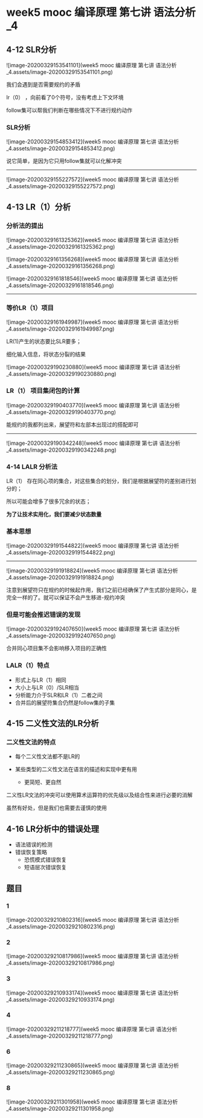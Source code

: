 # week5 mooc 编译原理 第七讲 语法分析\_4

## 4-12 SLR分析

![image-20200329153541101](week5 mooc 编译原理 第七讲 语法分析_4.assets/image-20200329153541101.png)

我们会遇到是否需要规约的矛盾

lr（0） ，向前看了0个符号，没有考虑上下文环境

follow集可以帮我们判断在哪些情况下不进行规约动作

### SLR分析

![image-20200329154853412](week5 mooc 编译原理 第七讲 语法分析_4.assets/image-20200329154853412.png)

说它简单，是因为它只用follow集就可以化解冲突

****

![image-20200329155227572](week5 mooc 编译原理 第七讲 语法分析_4.assets/image-20200329155227572.png)

## 4-13 LR（1）分析

###  分析法的提出

![image-20200329161325362](week5 mooc 编译原理 第七讲 语法分析_4.assets/image-20200329161325362.png)

![image-20200329161356268](week5 mooc 编译原理 第七讲 语法分析_4.assets/image-20200329161356268.png)

![image-20200329161818546](week5 mooc 编译原理 第七讲 语法分析_4.assets/image-20200329161818546.png)

****

###  等价LR（1）项目

![image-20200329161949987](week5 mooc 编译原理 第七讲 语法分析_4.assets/image-20200329161949987.png)





LR(1)产生的状态要比SLR要多；

细化输入信息，将状态分裂的结果

![image-20200329190230880](week5 mooc 编译原理 第七讲 语法分析_4.assets/image-20200329190230880.png)

### LR（1） 项目集闭包的计算

![image-20200329190403770](week5 mooc 编译原理 第七讲 语法分析_4.assets/image-20200329190403770.png)

能规约的我都列出来，展望符和左部本出现过的搭配即可

****

![image-20200329190342248](week5 mooc 编译原理 第七讲 语法分析_4.assets/image-20200329190342248.png)

### 4-14 LALR 分析法

LR（1） 存在同心项的集合，对这些集合的划分，我们是根据展望符的差别进行划分的；

所以可能会增多了很多冗余的状态；

**为了让技术实用化，我们要减少状态数量**

### 基本思想

![image-20200329191544822](week5 mooc 编译原理 第七讲 语法分析_4.assets/image-20200329191544822.png)

****

![image-20200329191918824](week5 mooc 编译原理 第七讲 语法分析_4.assets/image-20200329191918824.png)

注意到展望符只在规约的时候起作用，我们之前已经确保了产生式部分是同心，是完全一样的了。就可以保证不会产生移进-规约冲突

### 但是可能会推迟错误的发现

![image-20200329192407650](week5 mooc 编译原理 第七讲 语法分析_4.assets/image-20200329192407650.png)

合并同心项目集不会影响移入项目的正确性

### LALR（1）特点

- 形式上与LR（1）相同
- 大小上与LR（0）/SLR相当
- 分析能力介于SLR和LR（1）二者之间
- 合并后的展望符集合仍然是follow集的子集

## 4-15 二义性文法的LR分析

### 二义性文法的特点

- 每个二义性文法都不是LR的

- 某些类型的二义性文法在语言的描述和实现中更有用
  - 更简短、更自然



二义性LR文法的冲突可以使用算术运算符的优先级以及结合性来进行必要的消解

虽然有好处，但是我们也需要去谨慎的使用

## 4-16 LR分析中的错误处理

- 语法错误的检测
- 错误恢复策略
  - 恐慌模式错误恢复
  - 短语层次错误恢复

## 题目

### 1

![image-20200329210802316](week5 mooc 编译原理 第七讲 语法分析_4.assets/image-20200329210802316.png)

### 2

![image-20200329210817986](week5 mooc 编译原理 第七讲 语法分析_4.assets/image-20200329210817986.png)

### 3

![image-20200329210933174](week5 mooc 编译原理 第七讲 语法分析_4.assets/image-20200329210933174.png)

### 4

![image-20200329211218777](week5 mooc 编译原理 第七讲 语法分析_4.assets/image-20200329211218777.png)

### 6

![image-20200329211230865](week5 mooc 编译原理 第七讲 语法分析_4.assets/image-20200329211230865.png)



### 8

![image-20200329211301958](week5 mooc 编译原理 第七讲 语法分析_4.assets/image-20200329211301958.png)

